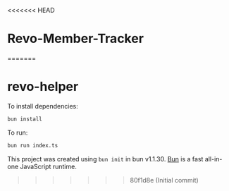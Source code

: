 <<<<<<< HEAD
# Revo-Member-Tracker
=======
# revo-helper

To install dependencies:

```bash
bun install
```

To run:

```bash
bun run index.ts
```

This project was created using `bun init` in bun v1.1.30. [Bun](https://bun.sh) is a fast all-in-one JavaScript runtime.
>>>>>>> 80f1d8e (Initial commit)
